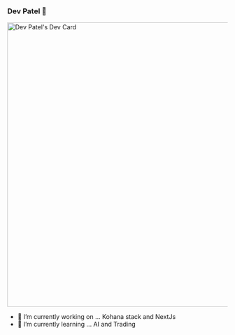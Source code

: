 ### Dev Patel 👋

<!--
**DevkumarPatel/DevkumarPatel** is a ✨ _special_ ✨ repository because its `README.md` (this file) appears on your GitHub profile.

Here are some ideas to get you started:

- 🔭 I’m currently working on ...
- 🌱 I’m currently learning ...
- 👯 I’m looking to collaborate on ...
- 🤔 I’m looking for help with ...
- 💬 Ask me about ...
- 📫 How to reach me: ...
- 😄 Pronouns: ...
- ⚡ Fun fact: ...
-->

<a href="https://app.daily.dev/dev2804"><img src="https://api.daily.dev/devcards/v2/1Ik3EGVrXdawQmyFwjR5b.png?r=f6z&type=wide" width="652" alt="Dev Patel's Dev Card"/></a>



- 🔭 I’m currently working on ... Kohana stack and NextJs
- 🌱 I’m currently learning ... AI and Trading
